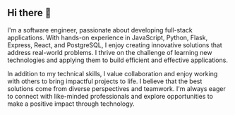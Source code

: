 ## Hi there 👋

<!--
**Gabito0/gabito0** is a ✨ _special_ ✨ repository because its `README.md` (this file) appears on your GitHub profile.

Here are some ideas to get you started:

- 🔭 I’m currently working on ...
- 🌱 I’m currently learning ...
- 👯 I’m looking to collaborate on ...
- 🤔 I’m looking for help with ...
- 💬 Ask me about ...
- 📫 How to reach me: ...
- 😄 Pronouns: ...
- ⚡ Fun fact: ...
-->
I'm a software engineer, passionate about developing full-stack applications. With hands-on experience in JavaScript, Python, Flask, Express, React, and PostgreSQL, I enjoy creating innovative solutions that address real-world problems. I thrive on the challenge of learning new technologies and applying them to build efficient and effective applications.

In addition to my technical skills, I value collaboration and enjoy working with others to bring impactful projects to life. I believe that the best solutions come from diverse perspectives and teamwork. I'm always eager to connect with like-minded professionals and explore opportunities to make a positive impact through technology.

